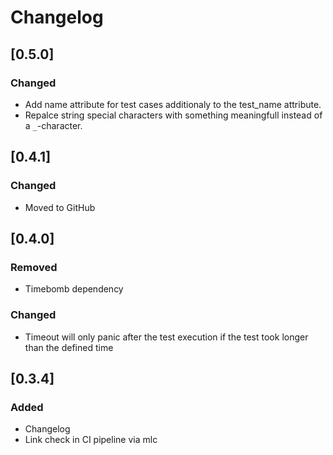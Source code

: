 <!-- The changelog shall follow the recommendations described here: https://keepachangelog.com/en/1.0.0/ 
Types for Changes:
- Added
- Changed
- Deprecated
- Removed
- Fixed
- Security
-->

# Changelog

<!-- next-header -->

## [0.5.0]

### Changed

* Add name attribute for test cases additionaly to the test_name attribute.
* Repalce string special characters with something meaningfull instead of a `_`-character.

## [0.4.1]

### Changed

* Moved to GitHub

## [0.4.0]

### Removed

* Timebomb dependency

### Changed

* Timeout will only panic after the test execution if the test took longer than the defined time

## [0.3.4]

### Added

* Changelog
* Link check in CI pipeline via mlc
